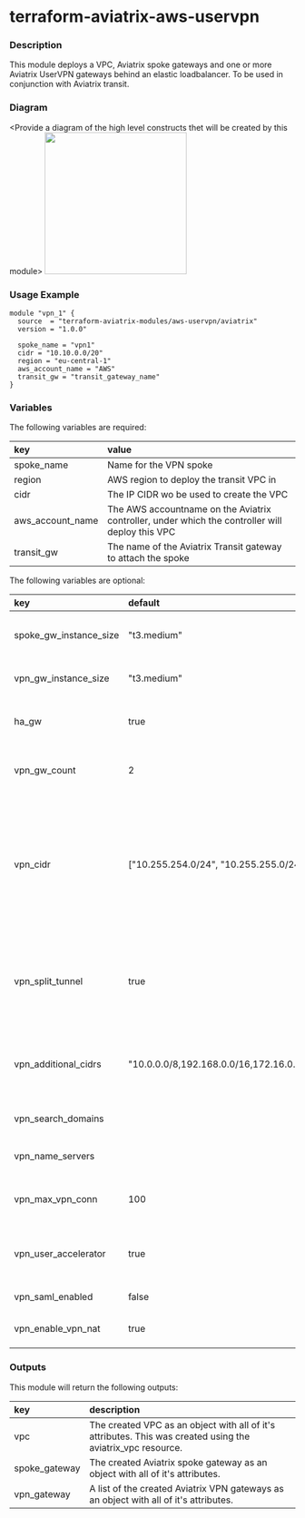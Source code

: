 # terraform-aviatrix-aws-uservpn

### Description
This module deploys a VPC, Aviatrix spoke gateways and one or more Aviatrix UserVPN gateways behind an elastic loadbalancer. To be used in conjunction with Aviatrix transit.

### Diagram
\<Provide a diagram of the high level constructs thet will be created by this module>
<img src="<IMG URL>"  height="250">

### Usage Example
```
module "vpn_1" {
  source  = "terraform-aviatrix-modules/aws-uservpn/aviatrix"
  version = "1.0.0"

  spoke_name = "vpn1"
  cidr = "10.10.0.0/20"
  region = "eu-central-1"
  aws_account_name = "AWS"
  transit_gw = "transit_gateway_name"
}
```

### Variables
The following variables are required:

key | value
:--- | :---
spoke_name | Name for the VPN spoke
region | AWS region to deploy the transit VPC in
cidr | The IP CIDR wo be used to create the VPC
aws_account_name | The AWS accountname on the Aviatrix controller, under which the controller will deploy this VPC
transit_gw | The name of the Aviatrix Transit gateway to attach the spoke

The following variables are optional:

key | default | value 
:---|:---|:---
spoke_gw_instance_size | "t3.medium" | Size of the spoke gateway instances
vpn_gw_instance_size | "t3.medium" | Size of the VPN gateway instances
ha_gw | true | Set to false te deploy a single transit GW.
vpn_gw_count | 2 | The amount of VPN Gateways to be deployed.
vpn_cidr | ["10.255.254.0/24", "10.255.255.0/24"] | List of subnets to be used by the VPN gateways for VPN Clients. Needs to contain enough entries for number of vpn_gw_count
vpn_split_tunnel | true | Allows default route to internet directly. Change to false if all traffic should be tunneled.
vpn_additional_cidrs | "10.0.0.0/8,192.168.0.0/16,172.16.0.0/12" | CIDR's to be routed through VPN when using split tunnelling
vpn_search_domains | | List of DNS Domains to search
vpn_name_servers | | List of DNS Servers to use
vpn_max_vpn_conn | 100 | Limit of concurrent users per VPN gateway
vpn_user_accelerator | true | Enable AWS Global Accelerator to optimize traffic quality
vpn_saml_enabled | false | Enable SAML authentication
vpn_enable_vpn_nat | true | Enable source NAT on VPN Gateways

### Outputs
This module will return the following outputs:

key | description
:---|:---
vpc | The created VPC as an object with all of it's attributes. This was created using the aviatrix_vpc resource.
spoke_gateway | The created Aviatrix spoke gateway as an object with all of it's attributes.
vpn_gateway | A list of the created Aviatrix VPN gateways as an object with all of it's attributes.
